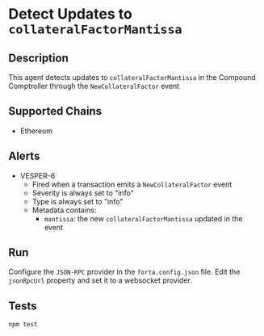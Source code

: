 # Detect Updates to `collateralFactorMantissa`

## Description

This agent detects updates to `collateralFactorMantissa` in the Compound Comptroller through the `NewCollateralFactor` event

## Supported Chains

- Ethereum

## Alerts

- VESPER-6
  - Fired when a transaction emits a `NewCollateralFactor` event
  - Severity is always set to "info" 
  - Type is always set to "info"
  - Metadata contains:
    - `mantissa`: the new `collateralFactorMantissa` updated in the event

## Run

Configure the `JSON-RPC` provider in the `forta.config.json` file. Edit the `jsonRpcUrl` property and set it to a websocket provider.

## Tests

```
npm test
```
